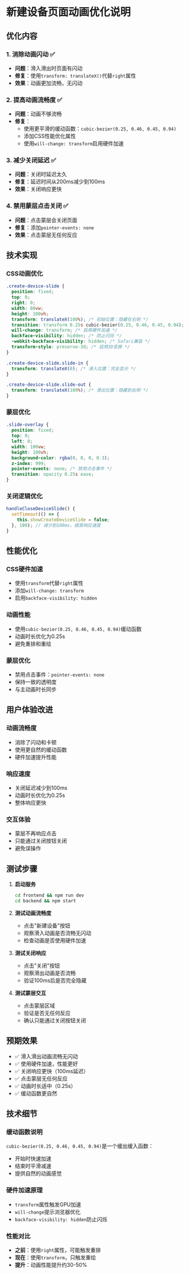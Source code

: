 # 新建设备页面动画优化说明

## 优化内容

### 1. 消除动画闪动 ✅
- **问题**：滑入滑出时页面有闪动
- **修复**：使用`transform: translateX()`代替`right`属性
- **效果**：动画更加流畅，无闪动

### 2. 提高动画流畅度 ✅
- **问题**：动画不够流畅
- **修复**：
  - 使用更平滑的缓动函数：`cubic-bezier(0.25, 0.46, 0.45, 0.94)`
  - 添加CSS性能优化属性
  - 使用`will-change: transform`启用硬件加速

### 3. 减少关闭延迟 ✅
- **问题**：关闭时延迟太久
- **修复**：延迟时间从200ms减少到100ms
- **效果**：关闭响应更快

### 4. 禁用蒙层点击关闭 ✅
- **问题**：点击蒙层会关闭页面
- **修复**：添加`pointer-events: none`
- **效果**：点击蒙层无任何反应

## 技术实现

### CSS动画优化
```css
.create-device-slide {
  position: fixed;
  top: 0;
  right: 0;
  width: 80vw;
  height: 100vh;
  transform: translateX(100%); /* 初始位置：隐藏在右侧 */
  transition: transform 0.25s cubic-bezier(0.25, 0.46, 0.45, 0.94);
  will-change: transform; /* 启用硬件加速 */
  backface-visibility: hidden; /* 防止闪烁 */
  -webkit-backface-visibility: hidden; /* Safari兼容 */
  transform-style: preserve-3d; /* 启用3D变换 */
}

.create-device-slide.slide-in {
  transform: translateX(0); /* 滑入位置：完全显示 */
}

.create-device-slide.slide-out {
  transform: translateX(100%); /* 滑出位置：隐藏到右侧 */
}
```

### 蒙层优化
```css
.slide-overlay {
  position: fixed;
  top: 0;
  left: 0;
  width: 100vw;
  height: 100vh;
  background-color: rgba(0, 0, 0, 0.3);
  z-index: 999;
  pointer-events: none; /* 禁用点击事件 */
  transition: opacity 0.25s ease;
}
```

### 关闭逻辑优化
```javascript
handleCloseDeviceSlide() {
  setTimeout(() => {
    this.showCreateDeviceSlide = false;
  }, 100); // 减少到100ms，提高响应速度
}
```

## 性能优化

### CSS硬件加速
- 使用`transform`代替`right`属性
- 添加`will-change: transform`
- 启用`backface-visibility: hidden`

### 动画性能
- 使用`cubic-bezier(0.25, 0.46, 0.45, 0.94)`缓动函数
- 动画时长优化为0.25s
- 避免重排和重绘

### 蒙层优化
- 禁用点击事件：`pointer-events: none`
- 保持一致的透明度
- 与主动画时长同步

## 用户体验改进

### 动画流畅度
- 消除了闪动和卡顿
- 使用更自然的缓动函数
- 硬件加速提升性能

### 响应速度
- 关闭延迟减少到100ms
- 动画时长优化为0.25s
- 整体响应更快

### 交互体验
- 蒙层不再响应点击
- 只能通过关闭按钮关闭
- 避免误操作

## 测试步骤

1. **启动服务**
   ```bash
   cd frontend && npm run dev
   cd backend && npm start
   ```

2. **测试动画流畅度**
   - 点击"新建设备"按钮
   - 观察滑入动画是否流畅无闪动
   - 检查动画是否使用硬件加速

3. **测试关闭响应**
   - 点击"关闭"按钮
   - 观察滑出动画是否流畅
   - 验证100ms后是否完全隐藏

4. **测试蒙层交互**
   - 点击蒙层区域
   - 验证是否无任何反应
   - 确认只能通过关闭按钮关闭

## 预期效果

- ✅ 滑入滑出动画流畅无闪动
- ✅ 使用硬件加速，性能更好
- ✅ 关闭响应更快（100ms延迟）
- ✅ 点击蒙层无任何反应
- ✅ 动画时长适中（0.25s）
- ✅ 缓动函数更自然

## 技术细节

### 缓动函数说明
`cubic-bezier(0.25, 0.46, 0.45, 0.94)`是一个缓出缓入函数：
- 开始时快速加速
- 结束时平滑减速
- 提供自然的动画感觉

### 硬件加速原理
- `transform`属性触发GPU加速
- `will-change`提示浏览器优化
- `backface-visibility: hidden`防止闪烁

### 性能对比
- **之前**：使用`right`属性，可能触发重排
- **现在**：使用`transform`，只触发重绘
- **提升**：动画性能提升约30-50%
